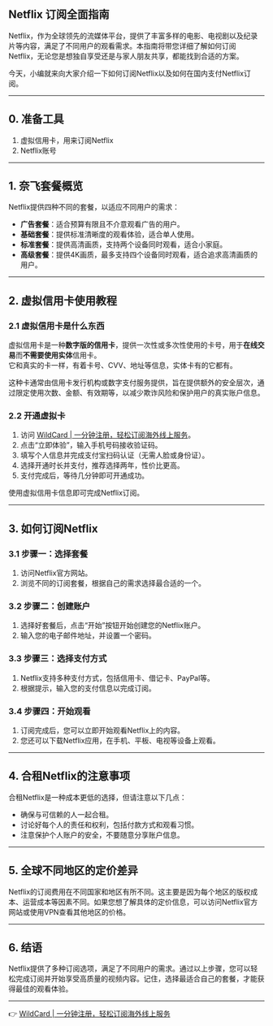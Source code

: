 ## Netflix 订阅全面指南

Netflix，作为全球领先的流媒体平台，提供了丰富多样的电影、电视剧以及纪录片等内容，满足了不同用户的观看需求。本指南将带您详细了解如何订阅Netflix，无论您是想独自享受还是与家人朋友共享，都能找到合适的方案。

今天，小编就来向大家介绍一下如何订阅Netflix以及如何在国内支付Netflix订阅。

---

## 0. 准备工具

1. 虚拟信用卡，用来订阅Netflix  
2. Netflix账号  

---

## 1. 奈飞套餐概览

Netflix提供四种不同的套餐，以适应不同用户的需求：

- **广告套餐**：适合预算有限且不介意观看广告的用户。  
- **基础套餐**：提供标准清晰度的观看体验，适合单人使用。  
- **标准套餐**：提供高清画质，支持两个设备同时观看，适合小家庭。  
- **高级套餐**：提供4K画质，最多支持四个设备同时观看，适合追求高清画质的用户。  

---

## 2. 虚拟信用卡使用教程

### 2.1 虚拟信用卡是什么东西

虚拟信用卡是一种**数字版的信用卡**，提供一次性或多次性使用的卡号，用于**在线交易**而**不需要使用实体**信用卡。  
它和真实的卡一样，有着卡号、CVV、地址等信息，实体卡有的它都有。  

这种卡通常由信用卡发行机构或数字支付服务提供，旨在提供额外的安全层次，通过限定使用次数、金额、有效期等，以减少欺诈风险和保护用户的真实账户信息。

### 2.2 开通虚拟卡

1. 访问 [WildCard | 一分钟注册，轻松订阅海外线上服务](https://bit.ly/bewildcard)。  
2. 点击“立即体验”，输入手机号码接收验证码。  
3. 填写个人信息并完成支付宝扫码认证（无需人脸或身份证）。  
4. 选择开通时长并支付，推荐选择两年，性价比更高。  
5. 支付完成后，等待几分钟即可开通成功。  

使用虚拟信用卡信息即可完成Netflix订阅。

---

## 3. 如何订阅Netflix

### 3.1 步骤一：选择套餐

1. 访问Netflix官方网站。  
2. 浏览不同的订阅套餐，根据自己的需求选择最合适的一个。  

### 3.2 步骤二：创建账户

1. 选择好套餐后，点击“开始”按钮开始创建您的Netflix账户。  
2. 输入您的电子邮件地址，并设置一个密码。  

### 3.3 步骤三：选择支付方式

1. Netflix支持多种支付方式，包括信用卡、借记卡、PayPal等。  
2. 根据提示，输入您的支付信息以完成订阅。  

### 3.4 步骤四：开始观看

1. 订阅完成后，您可以立即开始观看Netflix上的内容。  
2. 您还可以下载Netflix应用，在手机、平板、电视等设备上观看。  

---

## 4. 合租Netflix的注意事项

合租Netflix是一种成本更低的选择，但请注意以下几点：

- 确保与可信赖的人一起合租。  
- 讨论好每个人的责任和权利，包括付款方式和观看习惯。  
- 注意保护个人账户的安全，不要随意分享账户信息。  

---

## 5. 全球不同地区的定价差异

Netflix的订阅费用在不同国家和地区有所不同。这主要是因为每个地区的版权成本、运营成本等因素不同。如果您想了解具体的定价信息，可以访问Netflix官方网站或使用VPN查看其他地区的价格。

---

## 6. 结语

Netflix提供了多种订阅选项，满足了不同用户的需求。通过以上步骤，您可以轻松完成订阅并开始享受高质量的视频内容。记住，选择最适合自己的套餐，才能获得最佳的观看体验。

---

👉 [WildCard | 一分钟注册，轻松订阅海外线上服务](https://bit.ly/bewildcard)